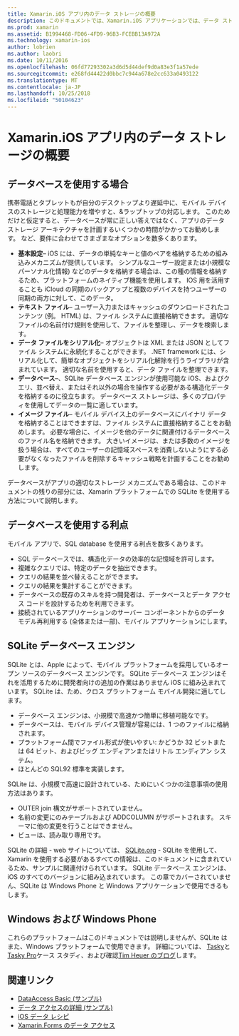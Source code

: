 ```yaml
---
title: Xamarin.iOS アプリ内のデータ ストレージの概要
description: このドキュメントでは、Xamarin.iOS アプリケーションでは、データ ストレージのさまざまな方法について説明し、SQLite の利点について特定の情報を提供します。
ms.prod: xamarin
ms.assetid: B1994468-FD06-4FD9-96B3-FCEBB13A972A
ms.technology: xamarin-ios
author: lobrien
ms.author: laobri
ms.date: 10/11/2016
ms.openlocfilehash: 06fd77293302a3d6d5d44def9d0a83e3f1a57ede
ms.sourcegitcommit: e268fd44422d0bbc7c944a678e2cc633a0493122
ms.translationtype: MT
ms.contentlocale: ja-JP
ms.lasthandoff: 10/25/2018
ms.locfileid: "50104623"
---
```

# <a name="introduction-to-data-storage-in-xamarinios-apps"></a>Xamarin.iOS アプリ内のデータ ストレージの概要

## <a name="when-to-use-a-database"></a>データベースを使用する場合

携帯電話とタブレットもが自分のデスクトップより遅延中に、モバイル デバイスのストレージと処理能力を増やすと、&amp;ラップトップの対応します。 このためだけと仮定すると、データベースが常に正しい答えではなく、アプリのデータ ストレージ アーキテクチャを計画するいくつかの時間がかかってお勧めします。 など、要件に合わせてさまざまなオプションを数多くあります。

-  **基本設定**– iOS には、データの単純なキーと値のペアを格納するための組み込みメカニズムが提供しています。 シンプルなユーザー設定または小規模なパーソナル化情報) などのデータを格納する場合は、この種の情報を格納するため、プラットフォームのネイティブ機能を使用します。 IOS 用を活用することも iCloud の同期のバックアップと複数のデバイスを持つユーザーの同期の両方に対して、このデータ。
-  **テキスト ファイル**– ユーザー入力またはキャッシュのダウンロードされたコンテンツ (例。 HTML) は、ファイル システムに直接格納できます。 適切なファイルの名前付け規則を使用して、ファイルを整理し、データを検索します。
-  **データ ファイルをシリアル化**– オブジェクトは XML または JSON としてファイル システムに永続化することができます。 .NET framework には、シリアル化して、簡単なオブジェクトをシリアル化解除を行うライブラリが含まれています。 適切な名前を使用すると、データ ファイルを整理できます。
-  **データベース**–、SQLite データベース エンジンが使用可能な iOS、およびクエリ、並べ替え、またはそれ以外の場合を操作する必要がある構造化データを格納するのに役立ちます。 データベース ストレージは、多くのプロパティを使用してデータの一覧に適しています。
-  **イメージ ファイル**– モバイル デバイス上のデータベースにバイナリ データを格納することはできますは、ファイル システムに直接格納することをお勧めします。 必要な場合に、イメージを他のデータに関連付けるデータベースのファイル名を格納できます。 大きいイメージは、または多数のイメージを扱う場合は、すべてのユーザーの記憶域スペースを消費しないようにする必要がなくなったファイルを削除するキャッシュ戦略を計画することをお勧めします。


データベースがアプリの適切なストレージ メカニズムである場合は、このドキュメントの残りの部分には、Xamarin プラットフォームでの SQLite を使用する方法について説明します。

## <a name="advantages-of-using-a-database"></a>データベースを使用する利点

モバイル アプリで、SQL database を使用する利点を数多くあります。

-  SQL データベースでは、構造化データの効率的な記憶域を許可します。
-  複雑なクエリでは、特定のデータを抽出できます。
-  クエリの結果を並べ替えることができます。
-  クエリの結果を集計することができます。
-  データベースの既存のスキルを持つ開発者は、データベースとデータ アクセス コードを設計するためを利用できます。
-  接続されているアプリケーションのサーバー コンポーネントからのデータ モデル再利用する (全体または一部)、モバイル アプリケーションにします。


## <a name="sqlite-database-engine"></a>SQLite データベース エンジン

SQLite とは、Apple によって、モバイル プラットフォームを採用しているオープン ソースのデータベース エンジンです。 SQLite データベース エンジンはそれを活用するために開発者向けの追加の作業はありません iOS に組み込まれています。 SQLite は、ため、クロス プラットフォーム モバイル開発に適してします。

-  データベース エンジンは、小規模で高速かつ簡単に移植可能なです。
-  データベースは、モバイル デバイス管理が容易には、1 つのファイルに格納されます。
-  プラットフォーム間でファイル形式が使いやすい: かどうか 32 ビットまたは 64 ビット、およびビッグ エンディアンまたはリトル エンディアン システム。
-  ほとんどの SQL92 標準を実装します。


SQLite は、小規模で高速に設計されている、ためにいくつかの注意事項の使用方法はあります。

-  OUTER join 構文がサポートされていません。
-  名前の変更にのみテーブルおよび ADDCOLUMN がサポートされます。 スキーマに他の変更を行うことはできません。
-  ビューは、読み取り専用です。


SQLite の詳細 - web サイトについては、 [SQLite.org](http://SQLite.org) - SQLite を使用して、Xamarin を使用する必要があるすべての情報は、このドキュメントに含まれているため、サンプルに関連付けられています。 SQLite データベース エンジンは、iOS のすべてのバージョンに組み込まれています。
この章でカバーされていません、SQLite は Windows Phone と Windows アプリケーションで使用できるもします。

## <a name="windows-and-windows-phone"></a>Windows および Windows Phone

これらのプラットフォームはこのドキュメントでは説明しませんが、SQLite はまた、Windows プラットフォームで使用できます。
詳細については、 [Tasky](~/cross-platform/app-fundamentals/building-cross-platform-applications/case-study-tasky.md)と[Tasky Pro](http://docs.xamarin.com/guides/cross-platform/application_fundamentals/building_cross_platform_applications/case_study%3A_tasky)ケース スタディ、および確認[Tim Heuer のブログ](http://timheuer.com/blog/archive/2012/06/28/seeding-your-metro-style-app-with-sqlite-database.aspx)します。



## <a name="related-links"></a>関連リンク

- [DataAccess Basic (サンプル)](https://github.com/xamarin/mobile-samples/tree/master/DataAccess/Basic)
- [データ アクセスの詳細 (サンプル)](https://github.com/xamarin/mobile-samples/tree/master/DataAccess/Advanced)
- [iOS データ レシピ](https://github.com/xamarin/recipes/tree/master/Recipes/ios/data/sqlite)
- [Xamarin.Forms のデータ アクセス](~/xamarin-forms/app-fundamentals/databases.md)

